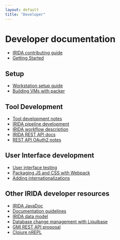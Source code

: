 ```yaml
---
layout: default
title: "Developer"
---
```


Developer documentation
========================

* [IRIDA contributing guide](https://github.com/phac-nml/irida/blob/development/CONTRIBUTING.md)
* [Getting Started](getting-started/)

Setup
-----
* [Workstation setup guide](setup/)
* [Building VMs with packer](packer/)

Tool Development
----------------
* [Tool development notes](tools)
* [IRIDA pipeline development](tools/pipelines)
* [IRIDA workflow description](tools/pipelines/workflow-description)
* [IRIDA REST API docs](rest/)
* [REST API OAuth2 notes](authorization/oauth2)


User Interface development
--------------------------
* [User interface testing](interface/testing)
* [Packaging JS and CSS with Webpack](interface/webpack)
* [Adding internationalizations](interface/i18n)


Other IRIDA developer resources
-------------------------------
* [IRIDA JavaDoc](apidocs/)
* [Documentation guidelines](doc)
* [IRIDA data model](data-model)
* [Database change management with Liquibase](database)
* [GMI REST API proposal](gmi-rest-api)
* [Clojure nREPL](clojure-repl)
